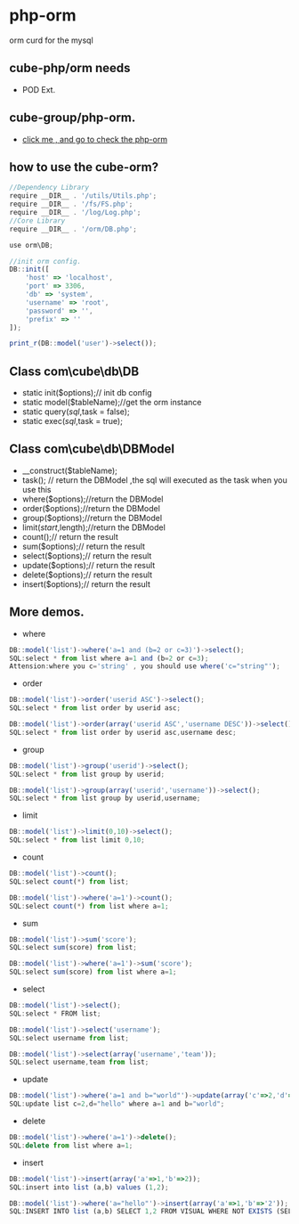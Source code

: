 # php-orm
orm curd for the mysql

## cube-php/orm needs
* POD Ext.

## cube-group/php-orm.
* <a href='https://github.com/cube-group/php-orm'>click me , and go to check the php-orm</a>

## how to use the cube-orm?
```javascript
//Dependency Library
require __DIR__ . '/utils/Utils.php';
require __DIR__ . '/fs/FS.php';
require __DIR__ . '/log/Log.php';
//Core Library
require __DIR__ . '/orm/DB.php';

use orm\DB;

//init orm config.
DB::init([
    'host' => 'localhost',
    'port' => 3306,
    'db' => 'system',
    'username' => 'root',
    'password' => '',
    'prefix' => ''
]);

print_r(DB::model('user')->select());
```

## Class com\cube\db\DB
*  static init($options);// init db config
*  static model($tableName);//get the orm instance
*  static query($sql,$task = false);
*  static exec($sql,$task = true);

## Class com\cube\db\DBModel
*  __construct($tableName);
*  task(); // return the DBModel ,the sql will executed as the task when you use this
*  where($options);//return the DBModel
*  order($options);//return the DBModel
*  group($options);//return the DBModel
*  limit($start,$length);//return the DBModel
*  count();// return the result
*  sum($options);// return the result
*  select($options);// return the result
*  update($options);// return the result
*  delete($options);// return the result
*  insert($options);// return the result

## More demos.
*  where
```javascript
DB::model('list')->where('a=1 and (b=2 or c=3)')->select();
SQL:select * from list where a=1 and (b=2 or c=3);
Attension:where you c='string' , you should use where('c="string"');
```
*  order
```javascript
DB::model('list')->order('userid ASC')->select();
SQL:select * from list order by userid asc;

DB::model('list')->order(array('userid ASC','username DESC'))->select();
SQL:select * from list order by userid asc,username desc;
```
*  group
```javascript
DB::model('list')->group('userid')->select();
SQL:select * from list group by userid;

DB::model('list')->group(array('userid','username'))->select();
SQL:select * from list group by userid,username;
```
* limit
```javascript
DB::model('list')->limit(0,10)->select();
SQL:select * from list limit 0,10;
```
* count
```javascript
DB::model('list')->count();
SQL:select count(*) from list;

DB::model('list')->where('a=1')->count();
SQL:select count(*) from list where a=1;
```
* sum
```javascript
DB::model('list')->sum('score');
SQL:select sum(score) from list;

DB::model('list')->where('a=1')->sum('score');
SQL:select sum(score) from list where a=1;
```
* select
```javascript
DB::model('list')->select();
SQL:select * FROM list;

DB::model('list')->select('username');
SQL:select username from list;

DB::model('list')->select(array('username','team'));
SQL:select username,team from list;
```
* update
```javascript
DB::model('list')->where('a=1 and b="world"')->update(array('c'=>2,'d'=>'"hello"'));
SQL:update list c=2,d="hello" where a=1 and b="world";
```
* delete
```javascript
DB::model('list')->where('a=1')->delete();
SQL:delete from list where a=1;
```
* insert
```javascript
DB::model('list')->insert(array('a'=>1,'b'=>2));
SQL:insert into list (a,b) values (1,2);

DB::model('list')->where('a="hello"')->insert(array('a'=>1,'b'=>'2'));
SQL:INSERT INTO list (a,b) SELECT 1,2 FROM VISUAL WHERE NOT EXISTS (SELECT * FROM list WHERE name="hello");
```
